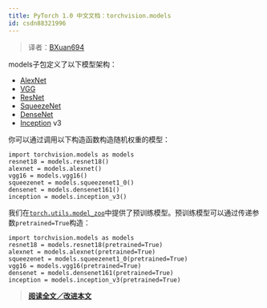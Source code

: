```yaml
---
title: PyTorch 1.0 中文文档：torchvision.models
id: csdn88321996
---
```


> 译者：[BXuan694](https://github.com/BXuan694)

models子包定义了以下模型架构：

*   [AlexNet](https://arxiv.org/abs/1404.5997)
*   [VGG](https://arxiv.org/abs/1409.1556)
*   [ResNet](https://arxiv.org/abs/1512.03385)
*   [SqueezeNet](https://arxiv.org/abs/1602.07360)
*   [DenseNet](https://arxiv.org/abs/1608.06993)
*   [Inception](https://arxiv.org/abs/1512.00567) v3

你可以通过调用以下构造函数构造随机权重的模型：

```
import torchvision.models as models
resnet18 = models.resnet18()
alexnet = models.alexnet()
vgg16 = models.vgg16()
squeezenet = models.squeezenet1_0()
densenet = models.densenet161()
inception = models.inception_v3() 
```

我们在[`torch.utils.model_zoo`](../model_zoo.html#module-torch.utils.model_zoo "torch.utils.model_zoo")中提供了预训练模型。预训练模型可以通过传递参数`pretrained=True`构造：

```
import torchvision.models as models
resnet18 = models.resnet18(pretrained=True)
alexnet = models.alexnet(pretrained=True)
squeezenet = models.squeezenet1_0(pretrained=True)
vgg16 = models.vgg16(pretrained=True)
densenet = models.densenet161(pretrained=True)
inception = models.inception_v3(pretrained=True) 
```

> [**阅读全文／改进本文**](https://github.com/apachecn/pytorch-doc-zh/blob/master/docs/1.0/torchvision_models.md)